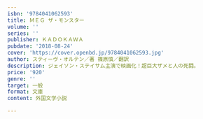 ```yaml
---
isbn: '9784041062593'
title: ＭＥＧ ザ・モンスター
volume: ''
series: ''
publisher: ＫＡＤＯＫＡＷＡ
pubdate: '2018-08-24'
cover: 'https://cover.openbd.jp/9784041062593.jpg'
author: スティーヴ・オルテン／著 篠原慎／翻訳
description: ジェイソン・ステイサム主演で映画化！超巨大ザメと人の死闘。
price: '920'
genre: ''
target: 一般
format: 文庫
content: 外国文学小説

---
```

